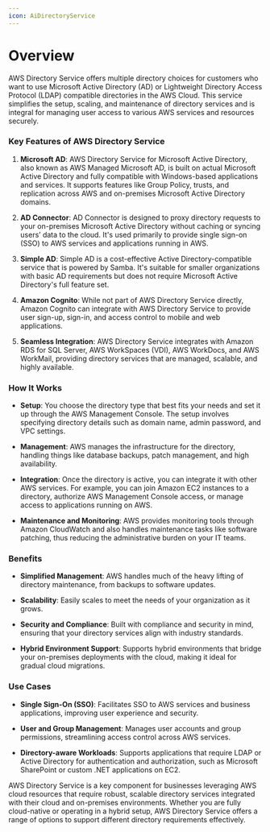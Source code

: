 ```yaml
---
icon: AiDirectoryService
---
```

# Overview

AWS Directory Service offers multiple directory choices for customers who want to use Microsoft Active Directory (AD) or Lightweight Directory Access Protocol (LDAP) compatible directories in the AWS Cloud. This service simplifies the setup, scaling, and maintenance of directory services and is integral for managing user access to various AWS services and resources securely.

### Key Features of AWS Directory Service

1. **Microsoft AD**: AWS Directory Service for Microsoft Active Directory, also known as AWS Managed Microsoft AD, is built on actual Microsoft Active Directory and fully compatible with Windows-based applications and services. It supports features like Group Policy, trusts, and replication across AWS and on-premises Microsoft Active Directory domains.
    
2. **AD Connector**: AD Connector is designed to proxy directory requests to your on-premises Microsoft Active Directory without caching or syncing users’ data to the cloud. It's used primarily to provide single sign-on (SSO) to AWS services and applications running in AWS.
    
3. **Simple AD**: Simple AD is a cost-effective Active Directory-compatible service that is powered by Samba. It's suitable for smaller organizations with basic AD requirements but does not require Microsoft Active Directory's full feature set.
    
4. **Amazon Cognito**: While not part of AWS Directory Service directly, Amazon Cognito can integrate with AWS Directory Service to provide user sign-up, sign-in, and access control to mobile and web applications.
    
5. **Seamless Integration**: AWS Directory Service integrates with Amazon RDS for SQL Server, AWS WorkSpaces (VDI), AWS WorkDocs, and AWS WorkMail, providing directory services that are managed, scalable, and highly available.
    

### How It Works

- **Setup**: You choose the directory type that best fits your needs and set it up through the AWS Management Console. The setup involves specifying directory details such as domain name, admin password, and VPC settings.
    
- **Management**: AWS manages the infrastructure for the directory, handling things like database backups, patch management, and high availability.
    
- **Integration**: Once the directory is active, you can integrate it with other AWS services. For example, you can join Amazon EC2 instances to a directory, authorize AWS Management Console access, or manage access to applications running on AWS.
    
- **Maintenance and Monitoring**: AWS provides monitoring tools through Amazon CloudWatch and also handles maintenance tasks like software patching, thus reducing the administrative burden on your IT teams.
    

### Benefits

- **Simplified Management**: AWS handles much of the heavy lifting of directory maintenance, from backups to software updates.
    
- **Scalability**: Easily scales to meet the needs of your organization as it grows.
    
- **Security and Compliance**: Built with compliance and security in mind, ensuring that your directory services align with industry standards.
    
- **Hybrid Environment Support**: Supports hybrid environments that bridge your on-premises deployments with the cloud, making it ideal for gradual cloud migrations.
    

### Use Cases

- **Single Sign-On (SSO)**: Facilitates SSO to AWS services and business applications, improving user experience and security.
    
- **User and Group Management**: Manages user accounts and group permissions, streamlining access control across AWS services.
    
- **Directory-aware Workloads**: Supports applications that require LDAP or Active Directory for authentication and authorization, such as Microsoft SharePoint or custom .NET applications on EC2.
    

AWS Directory Service is a key component for businesses leveraging AWS cloud resources that require robust, scalable directory services integrated with their cloud and on-premises environments. Whether you are fully cloud-native or operating in a hybrid setup, AWS Directory Service offers a range of options to support different directory requirements effectively.